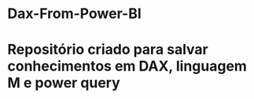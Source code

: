 # Dax-From-Power-BI

# Repositório criado para salvar conhecimentos em DAX, linguagem M e power query
